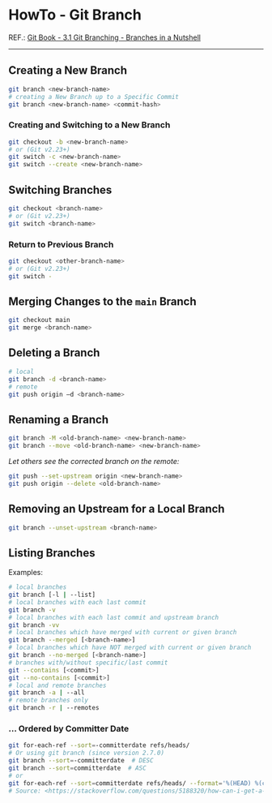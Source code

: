 # HowTo - Git Branch

REF.: [Git Book - 3.1 Git Branching - Branches in a Nutshell](http://book.git-scm.com/book/en/v2/Git-Branching-Branches-in-a-Nutshell#ch03-git-branching)

----

## Creating a New Branch

```bash
git branch <new-branch-name>
# creating a New Branch up to a Specific Commit
git branch <new-branch-name> <commit-hash>
```

### Creating and Switching to a New Branch

```bash
git checkout -b <new-branch-name>
# or (Git v2.23+)
git switch -c <new-branch-name>
git switch --create <new-branch-name>
```

## Switching Branches

```bash
git checkout <branch-name>
# or (Git v2.23+)
git switch <branch-name>
```

### Return to Previous Branch

```bash
git checkout <other-branch-name>
# or (Git v2.23+)
git switch -
```

## Merging Changes to the `main` Branch

```bash
git checkout main
git merge <branch-name>
```

## Deleting a Branch

```bash
# local
git branch -d <branch-name>
# remote
git push origin –d <branch-name>
```

## Renaming a Branch

```bash
git branch -M <old-branch-name> <new-branch-name>
git branch --move <old-branch-name> <new-branch-name>
```

_Let others see the corrected branch on the remote:_

```bash
git push --set-upstream origin <new-branch-name>
git push origin --delete <old-branch-name>
```

## Removing an Upstream for a Local Branch

```bash
git branch --unset-upstream <branch-name>
```

## Listing Branches

Examples:

```bash
# local branches
git branch [-l | --list]
# local branches with each last commit
git branch -v
# local branches with each last commit and upstream branch
git branch -vv
# local branches which have merged with current or given branch
git branch --merged [<branch-name>]
# local branches which have NOT merged with current or given branch
git branch --no-merged [<branch-name>]
# branches with/without specific/last commit
git --contains [<commit>]
git --no-contains [<commit>]
# local and remote branches
git branch -a | --all
# remote branches only
git branch -r | --remotes
```

### ... Ordered by Committer Date

```bash
git for-each-ref --sort=-committerdate refs/heads/
# Or using git branch (since version 2.7.0)
git branch --sort=-committerdate  # DESC
git branch --sort=committerdate  # ASC
# or
git for-each-ref --sort=committerdate refs/heads/ --format='%(HEAD) %(color:yellow)%(refname:short)%(color:reset) - %(color:red)%(objectname:short)%(color:reset) - %(contents:subject) - %(authorname) (%(color:green)%(committerdate:relative)%(color:reset))'
# Source: <https://stackoverflow.com/questions/5188320/how-can-i-get-a-list-of-git-branches-ordered-by-most-recent-commit>
```

